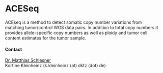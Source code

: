 # ACESeq
ACEseq is a method to detect somatic copy number variations from matching tumor/control WGS data pairs. In addition to total copy numbers it provides allele-specific copy numbers as well as ploidy and tumor cell content estimates for the tumor sample.

#### Contact
[Dr. Matthias Schlesner](http://congo.embl.de/hd-hub/dr-matthias-schlesner/)<br/>
Kortine Kleinheinz (k.kleinheinz (at) dkfz (dot) de)

